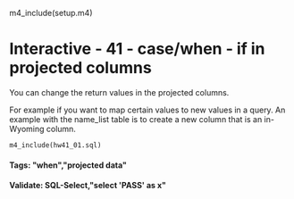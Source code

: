 
m4_include(setup.m4)

# Interactive - 41 - case/when - if in projected columns

You can change the return values in the projected columns.

For example if you want to map certain values to new values in a query.
An example with the name_list table is to create a new column that is
an in-Wyoming column.


```
m4_include(hw41_01.sql)
```


#### Tags: "when","projected data"

#### Validate: SQL-Select,"select 'PASS' as x"

